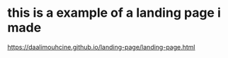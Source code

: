 # this is a example of a landing page i made

https://daalimouhcine.github.io/landing-page/landing-page.html
